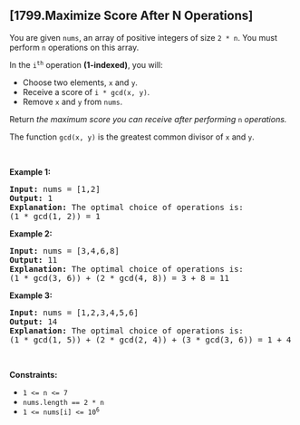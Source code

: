 ## [1799.Maximize Score After N Operations]
<p>You are given <code>nums</code>, an array of positive integers of size <code>2 * n</code>. You must perform <code>n</code> operations on this array.</p>

<p>In the <code>i<sup>th</sup></code> operation <strong>(1-indexed)</strong>, you will:</p>

<ul>
	<li>Choose two elements, <code>x</code> and <code>y</code>.</li>
	<li>Receive a score of <code>i * gcd(x, y)</code>.</li>
	<li>Remove <code>x</code> and <code>y</code> from <code>nums</code>.</li>
</ul>

<p>Return <em>the maximum score you can receive after performing </em><code>n</code><em> operations.</em></p>

<p>The function <code>gcd(x, y)</code> is the greatest common divisor of <code>x</code> and <code>y</code>.</p>

<p>&nbsp;</p>
<p><strong class="example">Example 1:</strong></p>

<pre>
<strong>Input:</strong> nums = [1,2]
<strong>Output:</strong> 1
<strong>Explanation:</strong>&nbsp;The optimal choice of operations is:
(1 * gcd(1, 2)) = 1
</pre>

<p><strong class="example">Example 2:</strong></p>

<pre>
<strong>Input:</strong> nums = [3,4,6,8]
<strong>Output:</strong> 11
<strong>Explanation:</strong>&nbsp;The optimal choice of operations is:
(1 * gcd(3, 6)) + (2 * gcd(4, 8)) = 3 + 8 = 11
</pre>

<p><strong class="example">Example 3:</strong></p>

<pre>
<strong>Input:</strong> nums = [1,2,3,4,5,6]
<strong>Output:</strong> 14
<strong>Explanation:</strong>&nbsp;The optimal choice of operations is:
(1 * gcd(1, 5)) + (2 * gcd(2, 4)) + (3 * gcd(3, 6)) = 1 + 4 + 9 = 14
</pre>

<p>&nbsp;</p>
<p><strong>Constraints:</strong></p>

<ul>
	<li><code>1 &lt;= n &lt;= 7</code></li>
	<li><code>nums.length == 2 * n</code></li>
	<li><code>1 &lt;= nums[i] &lt;= 10<sup>6</sup></code></li>
</ul>
